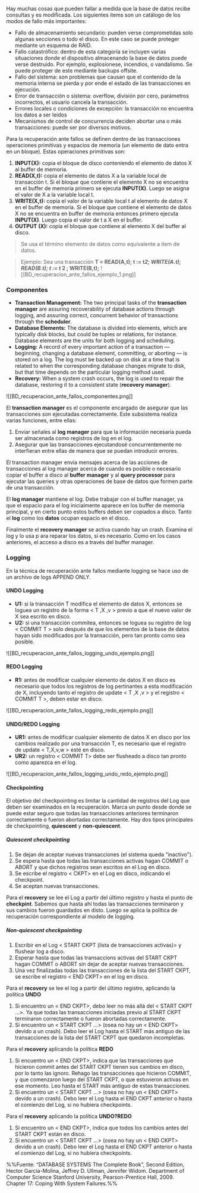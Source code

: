 Hay muchas cosas que pueden fallar a medida que la base de datos recibe consultas y es modificada. Los siguientes items son un catálogo de los modos de fallo más importantes:
- Fallo de almacenamiento secundario: pueden verse comprometidas solo algunas secciones o todo el disco. En este caso se puede proteger mediante un esquema de RAID.
- Fallo catastrófico: dentro de esta categoría se incluyen varias situaciones donde el dispositivo almacenando la base de datos puede verse destruido. Por ejemplo, explosionese, incendios, o vandalismo. Se puede proteger de este mediante backups offsite.
- Fallo del sistema: son problemas que causan que el contenido de la memoria interna se pierda y por ende el estado de las transacciones en ejecución.
- Error de transacción o sistema: overflow, división por cero, parámetros incorrectos, el usuario cancela la transacción.
- Errores locales o condiciones de excepción: la transacción no encuentra los datos a ser leídos
- Mecanismos de control de concurrencia deciden abortar una o más transacciones: puede ser por diversos motivos.

Para la recuperación ante fallos se definen dentro de las transacciones operaciones primitivas y espacios de memoria (un elemento de dato entra en un bloque). Estas operaciones primitivas son:
1. **INPUT(X):** copia el bloque de disco conteniendo el elemento de datos X al buffer de memoria. 
2. **READ(X,t):** copia el elemento de datos X a la variable local de transacción t. Si el bloque que contiene el elemento X no se encuentra en el buffer de memoria primero se ejecuta **INPUT(X)**. Luego se asigna el valor de X a la variable local t.
3. **WRITE(X,t):** copia el valor de la variable local t al elemento de datos X en el buffer de memoria. Si el bloque que contiene el elemento de datos X no se encuentra en buffer de memoria entonces primero ejecuta **INPUT(X)**. Luego copia el valor de t a X en el buffer.
4. **OUTPUT (X):** copia el bloque que contiene al elemento X del buffer al disco.

> Se usa el término elemento de datos como equivalente a item de datos.

> Ejemplo:
> Sea una transacción **T = READ(A,t); t := t*2; WRITE(A.t); READ(B.t); t := t* 2 ; WRITE(B,t);**
> ![[BD_recuperacion_ante_fallos_ejemplo_1.png]]

### Componentes
- **Transaction Management:** The two principal tasks of the **transaction manager** are assuring recoverability of database actions through logging, and assuring correct, concurrent behavior of transactions through the **scheduler**.
- **Database Elements:** The database is divided into elements, which are typically disk blocks, but could be tuples or relations, for instance. Database elements are the units for both logging and scheduling.
- **Logging:** A record of every important action of a transaction — beginning, changing a database element, committing, or aborting — is stored on a log. The log must be backed up on disk at a time that is related to when the corresponding database changes migrate to disk, but that time depends on the particular logging method used.
- **Recovery:** When a system crash occurs, the log is used to repair the database, restoring it to a consistent state (**recovery manager**).

![[BD_recuperacion_ante_fallos_componentes.png]]

El **transaction manager** es el componente encargado de asegurar que las transacciones son ejecutadas correctamente. Este subsistema realiza varias funciones, entre ellas:
1. Enviar señales al **log manager** para que la información necesaria pueda ser almacenada como registros de log en el log.
2. Asegurar que las transacciones ejecutandosé concurrentemente no interfieran entre ellas de manera que se puedan introducir errores.

El transaction manager envia mensajes acerca de las acciones de transacciones al log manager acerca de cuando es posible o necesario copiar el buffer a disco al **buffer manager** y al **query processor** para ejecutar las queries y otras operaciones de base de datos que formen parte de una transacción.

El **log manager** mantiene el log. Debe trabajar con el buffer manager, ya que el espacio para el log inicialmente aparece en los buffer de memoria principal, y en cierto punto estos buffers deben ser copiados a disco. Tanto el **log** como los **datos** ocupan espacio en el disco.

Finalmente el **recovery manager** se activa cuando hay un crash. Examina el log y lo usa p ara reparar los datos, si es necesario. Como en los casos anteriores, el acceso a disco es a través del buffer manager.

### Logging
En la técnica de recuperación ante fallos mediante logging se hace uso de un archivo de logs APPEND ONLY.

#### UNDO Logging
- **U1:** si la transacción T modifica el elemento de datos X, entonces se loguea un registro de la forma < T ,X ,v > previo a que el nuevo valor de X sea escrito en disco.
- **U2:** si una transacción commitea, entonces se loguea su registro de log < COMMIT T > solo después de que los elementos de la base de datos hayan sido modificados por la transacción, pero tan pronto como sea posible.

![[BD_recuperacion_ante_fallos_logging_undo_ejemplo.png]]

#### REDO Logging
- **R1:** antes de modificar cualquier elemento de datos X en disco es necesario que todos los registros de log pertinantes a esta modificación de X, incluyendo tanto el registro de update < T ,X ,v > y el registro < COMMIT T >, deben estar en disco.

![[BD_recuperacion_ante_fallos_logging_redo_ejemplo.png]]

#### UNDO/REDO Logging
- **UR1:** antes de modificar cualquier elemento de datos X en disco por los cambios realizado por una transacción T, es necesario que el registro de update < T,X,v,w > esté en disco.
- **UR2:** un registro < COMMIT T> debe ser flusheado a disco tan pronto como aparezca en el log.

![[BD_recuperacion_ante_fallos_logging_undo_redo_ejemplo.png]]

#### Checkpointing
El objetivo del checkpointing es limitar la cantidad de registros del Log que deben ser examinados en la recuperación. Marca un punto desde donde se puede estar seguro que todas las transacciones anteriores terminaron correctamente o fueron abortadas correctamente. Hay dos tipos principales de checkpointing, **quiescent** y **non-quiescent**. 

##### Quiescent checkpointing
1. Se dejan de aceptar nuevas transacciones (el sistema queda "inactivo").
2. Se espera hasta que todas las transacciones activas hagan COMMIT o ABORT y que dichos registros sean escritos en el Log en disco.
3. Se escribe el registro < CKPT> en el Log en disco, indicando el checkpoint.
4. Se aceptan nuevas transacciones.

Para el **recovery** se lee el Log a partir del último registro y hasta el punto de **checkpint**. Sabemos que hasta ahí todas las transacciones terminaron y sus cambios fueron guardados en disto. Luego se aplica la política de recuperación correspondiente al modelo de logging.

##### Non-quiescent checkpointing
1. Escribir en el Log < START CKPT (lista de transacciones activas)> y flushear log a disco.
2. Esperar hasta que todas las transaccions activas del START CKPT hagan COMMIT o ABORT sin dejar de aceptar nuevas transacciones.
3. Una vez finalizadas todas las transacciones de la lista del START CKPT, se escribe el registro < END CKPT> en el log en disco.

Para el **recovery** se lee el log a partir del último registro, aplicando la política **UNDO**
1. Si encuentro un < END CKPT>, debo leer no más allá del < START CKPT ...>. Ya que todas las transacciones iniciadas previo al START CKPT terminaron correctamente o fueron abortadas correctamente.
2. Si encuentro un < START CKPT ...> (osea no hay un < END CKPT> devido a un crash). Debo leer el Log hasta el START más antiguo de las transacciones de la lista del START CKPT que quedaron incompletas.

Para el **recovery** aplicando la política **REDO**
1. Si encuentro un < END CKPT>, indica que las transacciones que hicieron commit antes del START CKPT tienen sus cambios en disco, por lo tanto las ignoro. Rehago las transacciones que hicieron COMMIT, y que comenzaron luego del START CKPT, o que estuvieron activas en ese momento. Leo hasta el START más antiguo de estas transacciones.
2. Si encuentro un < START CKPT ...> (osea no hay un < END CKPT> devido a un crash). Debo leer el Log hasta el END CKPT anterior o hasta el comienzo del Log, si no hubiera checkpoints.

Para el **recovery** aplicando la política **UNDO?REDO**
1. Si encuentro un < END CKPT>, indica que todos los cambios antes del START CKPT están en disco.
2. Si encuentro un < START CKPT ...> (osea no hay un < END CKPT> devido a un crash). Debo leer el Log hasta el END CKPT anterior o hasta el comienzo del Log, si no hubiera checkpoints.

%%Fuente: “DATABASE SYSTEMS The Complete Book”, Second Edition, Hector Garcia-Molina, Jeffrey D. Ullman, Jennifer Widom. Department of Computer Science Stanford University, Pearson-Prentice Hall, 2009. Chapter 17: Coping With System Failures.%%